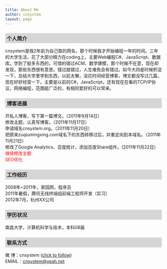```yaml
---
title: About Me
author: cnsystem
layout: page
---
```

<h3 style="padding: 4px 0 4px 5px; background-color: #d6d6d6; text-align: left; margin-bottom: 10px;">
  个人简介
</h3>

cnsystem是我2年前为自己取的网名，那个时候我才开始编程一年的时间。三年的大学生活，花了大部分精力在coding上，主要Web编程C#、JavaScript、数据库。学到了挺多东西的，可惜的错过ACM、数学建模，那个时候不在意，现在却发现，那些东西很有意思。错过就错过，人生难免会有错过。如今大四是时候积淀一下，总结大学里学到东西，以前太懒，没花时间经营博客，博文都没写过几篇，现在好好经营一下。主要是以前的C#，JavaScript，还有现在在看的TCP/IP协议，网络编程，范围挺广泛的，有相同爱好的可以常来。

<h3 style="padding: 4px 0 4px 5px; background-color: #d6d6d6; text-align: left; margin-bottom: 10px;">
  博客进展
</h3>

开私人博客，写下第一篇博文。（2011年9月14日）  
修改主题，认真写博客。（2011年11月17日）  
申请域名cnsystem.org。（2011年11月20日）  
把原来zuqiumingxing.com域名下的东西转移过后，并重定向到本域名。（2011年11月21日）  
修改了Google Analytics、百度统计，添加百度Share组件。(2011年11月22日）  
<span style="color: #ff0000;">继续修改主题</span>  
<span style="color: #ff0000;"> SEO优化</span>

<h3 style="padding: 4px 0 4px 5px; background-color: #d6d6d6; text-align: left; margin-bottom: 10px;">
  工作经历
</h3>

2008年~2011年，家园网，程序员  
2011年暑假，腾讯无线终端组前端工程师开发（实习）  
2012年7月，杭州XX公司

<h3 style="padding: 4px 0 4px 5px; background-color: #d6d6d6; text-align: left; margin-bottom: 10px;">
  学历状况
</h3>

南昌大学，计算机科学与技术，本科08届

<h3 style="padding: 4px 0 4px 5px; background-color: #d6d6d6; text-align: left; margin-bottom: 10px;">
  联系方式
</h3>

微 博：cnsystem (<a title="cnsystem's新浪微博" href="http://weibo.com/cnsystem?s=6cm7D0" target="_blank">click to follow</a>)  
EMAIL：cnsystem@yeah.net